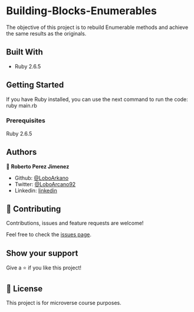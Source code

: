 # Building-Blocks-Enumerables
The objective of this project is to rebuild Enumerable methods and achieve the same results as the originals.

## Built With

- Ruby 2.6.5

## Getting Started

If you have Ruby installed, you can use the next command to run the code: ruby main.rb


### Prerequisites

Ruby 2.6.5

## Authors

👤 **Roberto Perez Jimenez**

- Github: [@LoboArkano](https://github.com/LoboArkano)
- Twitter: [@LoboArcano92](https://twitter.com/LoboArcano92)
- Linkedin: [linkedin](https://www.linkedin.com/in/jos%C3%A9-roberto-p%C3%A9rez-jim%C3%A9nez-97a729195/ )

## 🤝 Contributing

Contributions, issues and feature requests are welcome!

Feel free to check the [issues page](issues/).

## Show your support

Give a ⭐️ if you like this project!
 
## 📝 License

This project is for microverse course purposes.